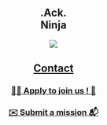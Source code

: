 <section align='center'> 
  <h1>.Ack. </br>Ninja</h1>
  <img src="https://c.tenor.com/GBYqevwUXwEAAAAM/matrix-neo.gif"/>
  <h2><a href="https://forms.gle/McDmGAsQQ6NCsRLX9"></a></h2>
</section>
<section align='center'> 
  <h2><a href="mailto:contact@ack.ninja">Contact</a></h1>
  <h3><a href="Enroll.md">🧑‍💻 Apply to join us ! 🚀</a></h3>
    <h3><a href="https://forms.gle/Ctas6XF1WnebQDTS6">✉️ Submit a mission 📬</a></h3>
</section>

